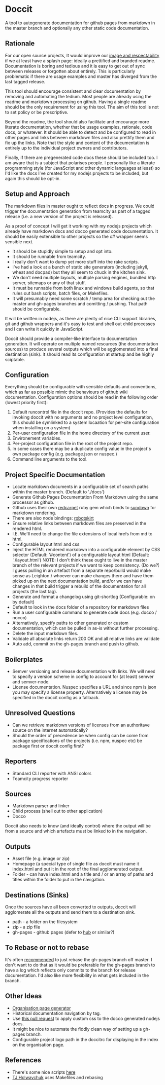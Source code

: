Doccit
======

A tool to autogenerate documentation for github pages from markdown in the master
branch and optionally any other static code documentation.

Rationale
---------

For our open source projects, It would improve our [image and respectability](http://blog.nodejitsu.com/understanding-open-source-branding)
if we at least have a splash page: ideally a prettified and branded readme.
Documentation is boring and tedious and it is easy to get out of sync between
releases or forgotten about entirely.  This is particularly problematic if there
are usage examples and master has diverged from the last tagged release.

This tool should encourage consistent and clear documentation by removing and
automating the tedium.  Most people are already using the readme and markdown
processing on github.  Having a single readme should be the only requirement for
using this tool. The aim of this tool is not to set policy or be prescriptive.

Beyond the readme, the tool should also facilitate and encourage more literate
documentation, whether that be usage examples, rationale, code docs, or whatever.
It should be able to detect and be configured to read in other pages and links
between markdown files and also prettify them and fix up the links.  Note that
the style and content of the documentation is entirely up to the individual
project owners and contributors.

Finally, if there are pregenerated code docs these should be included too.  I am
aware that is a subject that polarises people.  I personally like a literate
programming style (for JavaScript and other dynamic languages at least) so I'd
like the docs I've created for my nodejs projects to be included, but again
this should be opt-in.

Setup and Approach
------------------

The markdown files in master ought to reflect docs in progress.  We could trigger
the documentation generation from teamcity as part of a tagged release (i.e. a
new version of the project is released).

As a proof of concept I will get it working with my nodejs projects which already
have markdown docs and docco generated code documentation.  It should be easily
extensible to other projects so the c# wrapper seems sensible next.

* It should be stupidly simple to setup and opt into.
* It should be runnable from teamcity.
* I really don't want to dump yet more stuff into the rake scripts.
* I've had a look at a bunch of static site generators (including jekyll, wheat
and docpad) but they all seem to chuck in the kitchen sink.
 * We don't need multiple layouts, multiple parsing engines, bundled http
 server, sitemaps or any of that stuff.
* It must be runnable from both linux and windows build agents, so that rules
out bash scripts, batch files, or Makefiles.
* It will presumably need some scratch / temp area for checking out the master
and gh-pages branches and comitting / pushing.  That path should be configurable.

It will be written in nodejs, as there are plenty of nice CLI support libraries,
git and github wrappers and it's easy to test and shell out child processes and
I can write it quickly in JavaScript.

Doccit should provide a compiler-like interface to documentation generation.  It
will operate on multiple named resources (the documentation sources) to produce
several outputs which will be agglomerated into a final destination (sink). It
should read its configuration at startup and be highly sciptable.

Configuration
-------------

Everything should be configurable with sensible defaults and conventions, which
as far as possible mimic the behaviours of github wiki documentation. Configuration
options should be read in the following order (lowest priority first):

1. Default runcontrol file in the doccit repo. (Provides the defaults for
invoking doccit with no arguments and no project level configuration, this
should be symlinked to a system locaation for per-site configuration when
installing on a system)
2. Per-user configuration file in the home directory of the current user.
3. Environement variables.
4. Per-project configuration file in the root of the project repo.
5. In some cases there may be a duplicate config value in the project's own
package config (e.g. package.json or nuspec.)
6. Command line arguments to the tool.

Project Specific Documentation
-------------------------------

* Locate markdown documents in a configurable set of search paths within the
master branch. (Default to './docs')
* Generate Github Pages Documentation From Markdown using the same processor as
github.
 * Github uses their own [redcarpet](https://github.com/tanoku/redcarpet) ruby
 gem which binds to [sundown](https://github.com/tanoku/sundown) for markdown
 rendering.
 * There are also node bindings: [robotskirt](https://github.com/benmills/robotskirt)
* Ensure relative links between markdown files are preserved in the rendered
html.
 * I.E. We'll need to change the file extensions of local hrefs from md to html.
* Configurable layout html and css
* Inject the HTML rendered markdown into a configurable element by CSS selector
(Default: '#content') of a configurable layout html (Default: './layout.html')
 NOTE: I don't think these ought to live in the master branch of the relevant projects
 if we want to keep consistency.  (Do we?) I guess pulling in an artefact from a separate
 repo/build would make sense as Leighton / whoever can make changes there and have
 them picked up on the next documentation build, and/or we can have changes in that
 build trigger a rebuild of the documentation for all projects (the last tag).
* Generate and format a changelog using git-shortlog (Configurable: on by default)
 * Default to look in the docs folder of a repository for markdown files
 * Run a user configurable command to generate code docs (e.g. docco / nocco)
 * Alternatively, specify paths to other generated or custom documentation, which
 can be pulled in as-is without further processing.
* Delete the input markdown files.
* Validate all absolute links return 200 OK and all relative links are validate
* Auto add, commit on the gh-pages branch and push to github.

Boilerplates
------------

* Semver versioning and release documentation with links.  We will need to specify
a version scheme in config to account for (at least) semver and semver-node.
* License documentation. Nuspec specifies a URL and since npm is json you may
specify a license property.  Alternatively a license may be specified in the
doccit config as a fallback.

Unresolved Questions
--------------------

* Can we retrieve markdown versions of licenses from an authoritave source on the
internet automatically?
* Should the order of precedence be when config can be come from package
specifications of the projects (i.e. npm, nuspec etc) be package first or doccit
config first?

Reporters
---------

* Standard CLI reporter with ANSI colors
* Teamcity progress reporter

Sources
-------

* Markdown parser and linker
* Child process (shell out to other application)
* Docco

Doccit also needs to know (and ideally control) where the output will be from a
source and which artefacts must be linked to in the navigation.

Outputs
-------

* Asset file (e.g. image or zip)
* Homepage (a special type of single file as doccit must name it index.html and
put it in the root of the final agglomerated output.
* Folder - can have index.html and a title and / or an array of paths and titles
within the folder to put in the navigation.

Destinations (Sinks)
--------------------

Once the sources have all been converted to outputs, doccit will agglomerate all
the outputs and send them to a destination sink.

* path - a folder on the filesystem
* zip - a zip file
* gh-pages - github pages (defer to [hub](https://github.com/defunkt/hub) or similar?)

To Rebase or not to rebase
--------------------------

It's often [recommended](http://get.inject.io/n/XxsZ6RE7) to just rebase
the gh-pages branch off master. I don't want to do that as it would be preferable
for the gh-pages branch to have a log which reflects only commits to the branch
for release documentation.  I'd also like more flexibility in what gets included
in the branch.

Other Ideas
-----------

* [Organisation page generator](docs/organisation.md)
* Historical documentation navigation by tag.
* Use [this pull request](https://github.com/jashkenas/docco/pull/28) to apply
custom css to the docco generated nodejs docs.
* It might be nice to automate the fiddly clean way of setting up a gh-pages
branch.
* Configurable project logo path in the doccitrc for displaying in the index on
the organisation page.

References
----------

* There's some nice scripts [here](http://oli.jp/2011/github-pages-workflow/)
* [TJ Holwaychuk](http://github.com/visionmedia) uses Makefiles and rebasing
